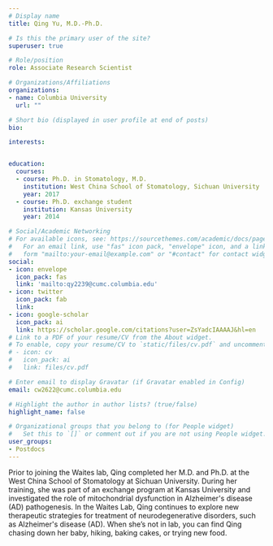```yaml
---
# Display name
title: Qing Yu, M.D.-Ph.D.

# Is this the primary user of the site?
superuser: true

# Role/position
role: Associate Research Scientist

# Organizations/Affiliations
organizations:
- name: Columbia University
  url: ""

# Short bio (displayed in user profile at end of posts)
bio: 

interests:


education:
  courses:
  - course: Ph.D. in Stomatology, M.D.
    institution: West China School of Stomatology, Sichuan University
    year: 2017
  - course: Ph.D. exchange student
    institution: Kansas University
    year: 2014

# Social/Academic Networking
# For available icons, see: https://sourcethemes.com/academic/docs/page-builder/#icons
#   For an email link, use "fas" icon pack, "envelope" icon, and a link in the
#   form "mailto:your-email@example.com" or "#contact" for contact widget.
social:
- icon: envelope
  icon_pack: fas
  link: 'mailto:qy2239@cumc.columbia.edu'
- icon: twitter
  icon_pack: fab
  link: 
- icon: google-scholar
  icon_pack: ai
  link: https://scholar.google.com/citations?user=ZsYadcIAAAAJ&hl=en
# Link to a PDF of your resume/CV from the About widget.
# To enable, copy your resume/CV to `static/files/cv.pdf` and uncomment the lines below.
# - icon: cv
#   icon_pack: ai
#   link: files/cv.pdf

# Enter email to display Gravatar (if Gravatar enabled in Config)
email: cw2622@cumc.columbia.edu

# Highlight the author in author lists? (true/false)
highlight_name: false

# Organizational groups that you belong to (for People widget)
#   Set this to `[]` or comment out if you are not using People widget.
user_groups:
- Postdocs
---
```

Prior to joining the Waites lab, Qing completed her M.D. and Ph.D. at the West China School of Stomatology at Sichuan University. During her training, she was part of an exchange program at Kansas University and investigated the role of mitochondrial dysfunction in Alzheimer's disease (AD) pathogenesis. In the Waites Lab, Qing continues to explore new therapeutic strategies for treatment of neurodegenerative disorders, such as Alzheimer's disease (AD). When she’s not in lab, you can find Qing chasing down her baby, hiking, baking cakes, or trying new food.
